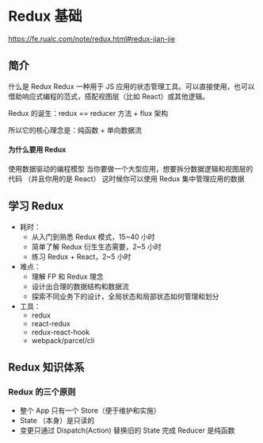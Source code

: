 # Redux 基础

https://fe.rualc.com/note/redux.html#redux-jian-jie

## 简介

什么是 Redux
Redux 一种用于 JS 应用的状态管理工具。可以直接使用，也可以借助响应式编程的范式，搭配视图层（比如 React）或其他逻辑。

Redux 的诞生：redux == reducer 方法 + flux 架构

所以它的核心理念是：纯函数 + 单向数据流

#### 为什么要用 Redux

使用数据驱动的编程模型
当你要做一个大型应用，想要拆分数据逻辑和视图层的代码
（并且你用的是 React）
这时候你可以使用 Redux 集中管理应用的数据

## 学习 Redux

- 耗时：
  - 从入门到熟悉 Redux 模式，15~40 小时
  - 简单了解 Redux 衍生生态需要，2~5 小时
  - 练习 Redux + React，2~5 小时
- 难点：
  - 理解 FP 和 Redux 理念
  - 设计出合理的数据结构和数据流
  - 探索不同业务下的设计，全局状态和局部状态如何管理和划分
- 工具：
  - redux
  - react-redux
  - redux-react-hook
  - webpack/parcel/cli

## Redux 知识体系

### Redux 的三个原则

- 整个 App 只有一个 Store（便于维护和实施）
- State （本身）是只读的
- 变更只通过 Dispatch(Action) 替换旧的 State 完成
  Reducer 是纯函数
